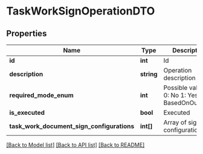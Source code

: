 # TaskWorkSignOperationDTO

## Properties
Name | Type | Description | Notes
------------ | ------------- | ------------- | -------------
**id** | **int** | Id | [optional] 
**description** | **string** | Operation description | [optional] 
**required_mode_enum** | **int** | Possible values:  0: No  1: Yes  2: BasedOnOutcome | [optional] 
**is_executed** | **bool** | Executed | [optional] 
**task_work_document_sign_configurations** | **int[]** | Array of sign configuration | [optional] 

[[Back to Model list]](../README.md#documentation-for-models) [[Back to API list]](../README.md#documentation-for-api-endpoints) [[Back to README]](../README.md)


